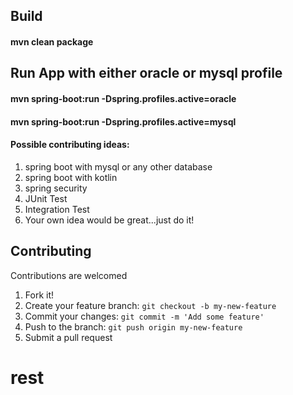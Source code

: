 


## Build
#### mvn clean package

## Run App with either oracle or mysql profile
#### mvn spring-boot:run -Dspring.profiles.active=oracle 
#### mvn spring-boot:run -Dspring.profiles.active=mysql 




#### Possible contributing ideas:
1. spring boot with mysql or any other database
2. spring boot with kotlin
3. spring security
4. JUnit Test
5. Integration Test
6. Your own idea would be great...just do it!


## Contributing
 Contributions are welcomed
1. Fork it!
2. Create your feature branch: `git checkout -b my-new-feature`
3. Commit your changes: `git commit -m 'Add some feature'`
4. Push to the branch: `git push origin my-new-feature`
5. Submit a pull request



# rest
